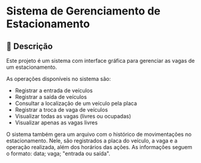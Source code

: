 # Sistema de Gerenciamento de Estacionamento

## 🚗 Descrição
Este projeto é um sistema com interface gráfica para gerenciar as vagas de um estacionamento.

As operações disponíveis no sistema são:
  - Registrar a entrada de veículos
  - Registrar a saída de veículos
  - Consultar a localização de um veículo pela placa
  - Registrar a troca de vaga de veículos
  - Visualizar todas as vagas (livres ou ocupadas)
  - Visualizar apenas as vagas livres
  
O sistema também gera um arquivo com o histórico de movimentações no estacionamento. Nele, são registrados a placa do veículo, a vaga e a operação realizada, além dos horários das ações. As informações seguem o formato: data; vaga; "entrada ou saída".